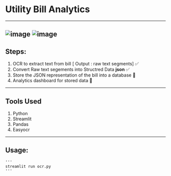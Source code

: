 # Utility Bill Analytics
---
![image](https://user-images.githubusercontent.com/62134438/141650730-0aa0e733-f69a-468e-973d-fb8ff2f46d06.png)
![image](https://user-images.githubusercontent.com/62134438/141650738-2f3efe4c-f49b-4a75-82fc-9a848dbe7cb8.png)
---
## Steps:
1. OCR to extract text from bill [ Output : raw text segments]  ✅
2. Convert Raw text segements into Structred Data **json**   ✅
3. Store the JSON representation of the bill into a database  🚧
4. Analytics dashboard for stored data  🚧
---
##  Tools Used
1. Python
2. Streamlit
3. Pandas
4. Easyocr

---
## Usage:
    '''
    streamlit run ocr.py
    '''
